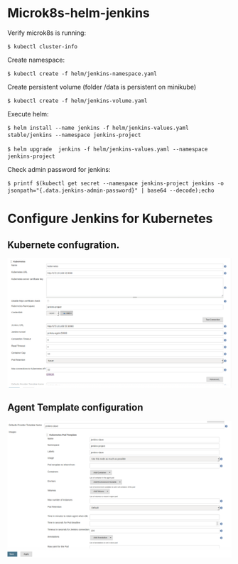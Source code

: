 # Microk8s-helm-jenkins

Verify microk8s is running:
```
$ kubectl cluster-info

```


Create namespace:
```
$ kubectl create -f helm/jenkins-namespace.yaml
```

Create persistent volume (folder /data is persistent on minikube)
```
$ kubectl create -f helm/jenkins-volume.yaml
```


Execute helm:
```
$ helm install --name jenkins -f helm/jenkins-values.yaml stable/jenkins --namespace jenkins-project

$ helm upgrade  jenkins -f helm/jenkins-values.yaml --namespace jenkins-project
```


Check admin password for jenkins:
```
$ printf $(kubectl get secret --namespace jenkins-project jenkins -o jsonpath="{.data.jenkins-admin-password}" | base64 --decode);echo
```

# Configure Jenkins for Kubernetes

## Kubernete confugration.

![Alt text](/helm/images/kubernetes-configuration.png?raw=false "Kubernates Configuration")

## Agent Template configuration

![Alt test](helm/images/prod-template.png?row=true "Agent tempate")
